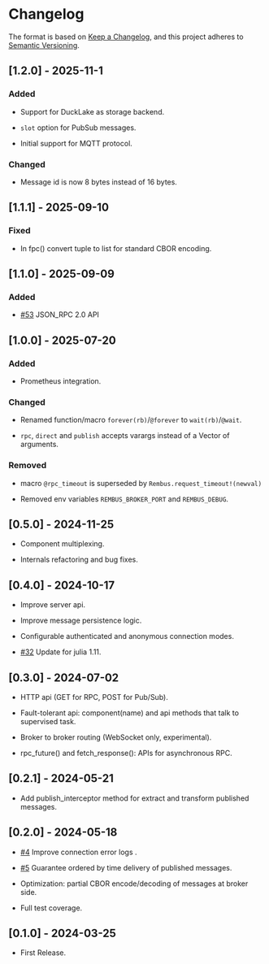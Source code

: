 # Changelog

The format is based on [Keep a Changelog](https://keepachangelog.com/en/1.1.0/),
and this project adheres to [Semantic Versioning](https://semver.org/spec/v2.0.0.html).

## [1.2.0] - 2025-11-1

### Added

- Support for DuckLake as storage backend.

- `slot` option for PubSub messages.

- Initial support for MQTT protocol.

### Changed

- Message id is now 8 bytes instead of 16 bytes.

## [1.1.1] - 2025-09-10

### Fixed

- In fpc() convert tuple to list for standard CBOR encoding.

## [1.1.0] - 2025-09-09

### Added

- [#53](https://github.com/cardo-org/Rembus.jl/issues/53) JSON_RPC 2.0 API

## [1.0.0] - 2025-07-20

### Added

- Prometheus integration.

### Changed

- Renamed function/macro `forever(rb)`/`@forever` to `wait(rb)`/`@wait`.

- `rpc`, `direct` and `publish` accepts varargs instead of a Vector of arguments.

### Removed

- macro `@rpc_timeout` is superseded by `Rembus.request_timeout!(newval)`

- Removed env variables `REMBUS_BROKER_PORT` and `REMBUS_DEBUG`.

## [0.5.0] - 2024-11-25

- Component multiplexing.

- Internals refactoring and bug fixes.

## [0.4.0] - 2024-10-17

- Improve server api.

- Improve message persistence logic.

- Configurable authenticated and anonymous connection modes.

- [#32](https://github.com/cardo-org/Rembus.jl/issues/32) Update for julia 1.11.

## [0.3.0] - 2024-07-02

- HTTP api (GET for RPC, POST for Pub/Sub).

- Fault-tolerant api: component(name) and api methods that talk to supervised task.

- Broker to broker routing (WebSocket only, experimental).

- rpc_future() and fetch_response(): APIs for asynchronous RPC.

## [0.2.1] - 2024-05-21

- Add publish_interceptor method for extract and transform published messages.

## [0.2.0] - 2024-05-18

- [#4](https://github.com/cardo-org/Rembus.jl/issues/4) Improve connection error logs .

- [#5](https://github.com/cardo-org/Rembus.jl/issues/4) Guarantee ordered by time delivery of published messages.

- Optimization: partial CBOR encode/decoding of messages at broker side.

- Full test coverage.

## [0.1.0] - 2024-03-25

- First Release.

